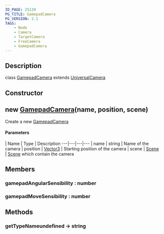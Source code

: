 ```yaml
---
ID_PAGE: 25129
PG_TITLE: GamepadCamera
PG_VERSION: 2.1
TAGS:
    - Node
    - Camera
    - TargetCamera
    - FreeCamera
    - GamepadCamera
---
```

## Description

class [GamepadCamera](/classes/2.4/GamepadCamera) extends [UniversalCamera](/classes/2.4/UniversalCamera)



## Constructor

## new [GamepadCamera](/classes/2.4/GamepadCamera)(name, position, scene)

Create a new [GamepadCamera](/classes/2.4/GamepadCamera)

#### Parameters
 | Name | Type | Description
---|---|---|---
 | name | string |    Name of the camera
 | position | [Vector3](/classes/2.4/Vector3) |    Starting position of the camera
 | scene | [Scene](/classes/2.4/Scene) |    [Scene](/classes/2.4/Scene) which contain the camera
## Members

### gamepadAngularSensibility : number



### gamepadMoveSensibility : number



## Methods

### getTypeNameundefined &rarr; string


